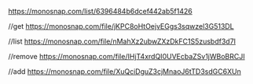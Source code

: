 https://monosnap.com/list/6396484b6dcef442ab5f1426

//get
https://monosnap.com/file/jKPC8oHtOejvEGgs3sqwzel3G513DL

//list
https://monosnap.com/file/nMahXz2ubwZXzDkFC1S5zusbdf3d7I

//remove
https://monosnap.com/file/IHjT4xrdQI0UVEcbaZSv1jWBoBRCJI

//add
https://monosnap.com/file/XuQciDguZ3cjMnaoJ6tTD3sdGC6XUn
